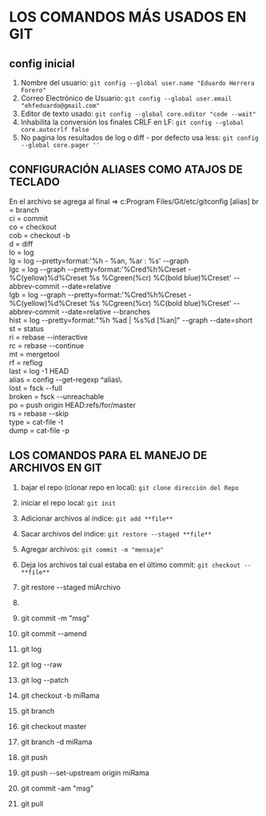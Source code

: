 # LOS COMANDOS MÁS USADOS EN GIT

## config inicial

1. Nombre del usuario: `git config --global user.name "Eduardo Herrera Forero"`
2. Correo Electrónico de Usuario: `git config --global user.email "ehfeduardo@gmail.com"`
3. Editor de texto usado: `git config --global core.editor "code --wait"`
4. Inhabilita la conversión los finales CRLF en LF: `git config --global core.autocrlf false`
5. No pagina los resultados de log o diff - por defecto usa less: `git config --global core.pager ''`

## CONFIGURACIÓN ALIASES COMO ATAJOS DE TECLADO

En el archivo se agrega al final => c:Program Files/Git/etc/gitconfig
[alias]
br = branch  
ci = commit  
co = checkout  
cob = checkout -b  
d = diff  
lo = log  
lg = log --pretty=format:'%h - %an, %ar : %s' --graph  
lgc = log --graph --pretty=format:'%Cred%h%Creset -%C(yellow)%d%Creset %s %Cgreen(%cr) %C(bold blue)%Creset' --abbrev-commit --date=relative  
lgb = log --graph --pretty=format:'%Cred%h%Creset -%C(yellow)%d%Creset %s %Cgreen(%cr) %C(bold blue)%Creset' --abbrev-commit --date=relative --branches  
hist = log --pretty=format:\"%h %ad | %s%d [%an]\" --graph --date=short  
st = status  
ri = rebase --interactive  
rc = rebase --continue  
mt = mergetool  
rf = reflog  
last = log -1 HEAD  
alias = config --get-regexp ^alias\\.  
lost = fsck --full  
broken = fsck --unreachable  
po = push origin HEAD:refs/for/master  
rs = rebase --skip  
type = cat-file -t  
dump = cat-file -p

## LOS COMANDOS PARA EL MANEJO DE ARCHIVOS EN GIT

1. bajar el repo (clonar repo en local): `git clone dirección del Repo`
2. iniciar el repo local: `git init`
3. Adicionar archivos al índice: `git add **file**`
4. Sacar archivos del índice: `git restore --staged **file**`
5. Agregar archivos: `git commit -m "mensaje"`
6. Deja los archivos tal cual estaba en el último commit: `git checkout -- **file**`

7. git restore --staged miArchivo
8.
9. git commit -m "msg"
10. git commit --amend
11. git log
12. git log --raw
13. git log --patch
14. git checkout -b miRama
15. git branch
16. git checkout master
17. git branch -d miRama
18. git push
19. git push --set-upstream origin miRama
20. git commit -am "msg"
21. git pull

